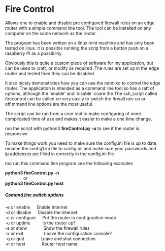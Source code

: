 <h1>Fire Control</h1>
<style>
p {indent-text: 0em;}
</style>

Allows one to enable and disable pre configured firewall rules on an edge router with a simple command line tool.
The tool can be installed on any computer on the same network as the router. 

The program has been written on a linux mint machine and has only been tested on linux.
It is possible running the scrip from a button push on a raspberry PI as a possibility. 

Obviously this is quite a custom piece of software for my application, but can be used to craft, or modify as required. 
The rules are set up in the edge router and tested then they can be disabled.

It also nicely demonstrates how you can use the netmiko to control the edge router.
The application is intended as a command line tool so has a raft of options, although the 'enable' and 'disable' coare the 
The ssh_script called firecontrol can be called on very easily to switch the firwall rule on or off.mmand line options are the most useful.

The script can be run from a cron tool to make configuring of more complicated time of use and makes it easier to make a one time change.

run the script with python3 <b>fireControl.py -u </b> to see if the router is responsive

To make things work you need to make sure the config.ini file is up to date, rename the config1.ini file to config.ini and make sure your passwords and ip addresses are filled in correctly in the config.ini file
  
  too run this command line program see the following examples
  
  <b>python3 fireControl.py -n</b> 
          <br>   &nbsp;&nbsp;&nbsp;&nbsp;&nbsp;&nbsp;&nbsp; &nbsp;&nbsp;&nbsp;&nbsp;&nbsp;&nbsp;  or<br>
  <b>python3 fireControl.py host</b>
<h5><u>Comand line switch options</u></h5>  


-e or enable   &emsp;   Enable Internet <br>
-d or disable   &emsp;  Disable the internet   
-c or configure &emsp;  Put the router in configuration mode <br>
-u or uptime   &emsp; &emsp;   Is the router up? <br>
-s or show    &emsp;&emsp;  &emsp;   Show the firewall rules<br> 
-x or exit    &emsp; &emsp;&emsp;&emsp;   Leave the configuration console?<br> 
-q or quit    &emsp; &emsp;&emsp;   Leave and shut connection<br>
-n or host    &emsp; &emsp;&emsp;   Router host name<br>
